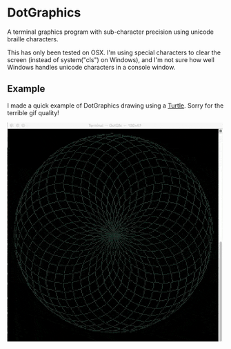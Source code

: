 # DotGraphics
A terminal graphics program with sub-character precision using unicode braille characters.

This has only been tested on OSX. I'm using special characters to clear the screen (instead of system("cls") on Windows), and I'm not sure how well Windows handles unicode characters in a console window. 

## Example

I made a quick example of DotGraphics drawing using a [Turtle](https://en.wikipedia.org/wiki/Turtle_graphics). Sorry for the terrible gif quality!

![Turtle Sample](/res/turtle_sample.gif)
